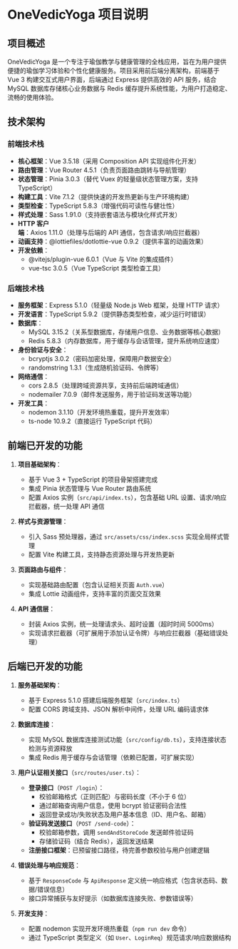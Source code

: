 # OneVedicYoga 项目说明

## 项目概述
OneVedicYoga 是一个专注于瑜伽教学与健康管理的全栈应用，旨在为用户提供便捷的瑜伽学习体验和个性化健康服务。项目采用前后端分离架构，前端基于 Vue 3 构建交互式用户界面，后端通过 Express 提供高效的 API 服务，结合 MySQL 数据库存储核心业务数据与 Redis 缓存提升系统性能，为用户打造稳定、流畅的使用体验。

## 技术架构

### 前端技术栈
- **核心框架**：Vue 3.5.18（采用 Composition API 实现组件化开发）
- **路由管理**：Vue Router 4.5.1（负责页面路由跳转与导航管理）
- **状态管理**：Pinia 3.0.3（替代 Vuex 的轻量级状态管理方案，支持 TypeScript）
- **构建工具**：Vite 7.1.2（提供快速的开发热更新与生产环境构建）
- **类型检查**：TypeScript 5.8.3（增强代码可读性与健壮性）
- **样式处理**：Sass 1.91.0（支持嵌套语法与模块化样式开发）
- **HTTP 客户端**：Axios 1.11.0（处理与后端的 API 通信，包含请求/响应拦截器）
- **动画支持**：@lottiefiles/dotlottie-vue 0.9.2（提供丰富的动画效果）
- **开发依赖**：
  - @vitejs/plugin-vue 6.0.1（Vue 与 Vite 的集成插件）
  - vue-tsc 3.0.5（Vue TypeScript 类型检查工具）


### 后端技术栈
- **服务框架**：Express 5.1.0（轻量级 Node.js Web 框架，处理 HTTP 请求）
- **开发语言**：TypeScript 5.9.2（提供静态类型检查，减少运行时错误）
- **数据库**：
  - MySQL 3.15.2（关系型数据库，存储用户信息、业务数据等核心数据）
  - Redis 5.8.3（内存数据库，用于缓存与会话管理，提升系统响应速度）
- **身份验证与安全**：
  - bcryptjs 3.0.2（密码加密处理，保障用户数据安全）
  - randomstring 1.3.1（生成随机验证码、令牌等）
- **网络通信**：
  - cors 2.8.5（处理跨域资源共享，支持前后端跨域通信）
  - nodemailer 7.0.9（邮件发送服务，用于验证码发送等功能）
- **开发工具**：
  - nodemon 3.1.10（开发环境热重载，提升开发效率）
  - ts-node 10.9.2（直接运行 TypeScript 代码）


## 前端已开发的功能

1. **项目基础架构**：
   - 基于 Vue 3 + TypeScript 的项目骨架搭建完成
   - 集成 Pinia 状态管理与 Vue Router 路由系统
   - 配置 Axios 实例（`src/api/index.ts`），包含基础 URL 设置、请求/响应拦截器，统一处理 API 通信

2. **样式与资源管理**：
   - 引入 Sass 预处理器，通过 `src/assets/css/index.scss` 实现全局样式管理
   - 配置 Vite 构建工具，支持静态资源处理与开发热更新

3. **页面路由与组件**：
   - 实现基础路由配置（包含认证相关页面 `Auth.vue`）
   - 集成 Lottie 动画组件，支持丰富的页面交互效果

4. **API 通信层**：
   - 封装 Axios 实例，统一处理请求头、超时设置（超时时间 5000ms）
   - 实现请求拦截器（可扩展用于添加认证令牌）与响应拦截器（基础错误处理）


## 后端已开发的功能

1. **服务基础架构**：
   - 基于 Express 5.1.0 搭建后端服务框架（`src/index.ts`）
   - 配置 CORS 跨域支持、JSON 解析中间件，处理 URL 编码请求体

2. **数据库连接**：
   - 实现 MySQL 数据库连接测试功能（`src/config/db.ts`），支持连接状态检测与资源释放
   - 集成 Redis 用于缓存与会话管理（依赖已配置，可扩展实现）

3. **用户认证相关接口**（`src/routes/user.ts`）：
   - **登录接口**（`POST /login`）：
     - 校验邮箱格式（正则匹配）与密码长度（不小于 6 位）
     - 通过邮箱查询用户信息，使用 bcrypt 验证密码合法性
     - 返回登录成功/失败状态及用户基本信息（ID、用户名、邮箱）
   - **验证码发送接口**（`POST /send-code`）：
     - 校验邮箱参数，调用 `sendAndStoreCode` 发送邮件验证码
     - 存储验证码（结合 Redis），返回发送结果
   - **注册接口框架**：已预留接口路径，待完善参数校验与用户创建逻辑

4. **错误处理与响应规范**：
   - 基于 `ResponseCode` 与 `ApiResponse` 定义统一响应格式（包含状态码、数据/错误信息）
   - 接口异常捕获与友好提示（如数据库连接失败、参数错误等）

5. **开发支持**：
   - 配置 nodemon 实现开发环境热重载（`npm run dev` 命令）
   - 通过 TypeScript 类型定义（如 `User`、`LoginReq`）规范请求/响应数据结构
